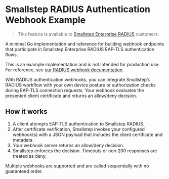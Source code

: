 # Smallstep RADIUS Authentication Webhook Example

> This feature is available to [Smallstep Enterprise RADIUS](https://smallstep.com/product/wifi/) customers.

A minimal Go implementation and reference for building webhook endpoints that participate in Smallstep Enterprise RADIUS EAP‑TLS authentication flows.

This is an example implementation and is not intended for production use.
For reference, see [our RADIUS webhook documentation](https://smallstep.com/docs/tutorials/radius-webhooks).

With RADIUS authentication webhooks, you can integrate Smallstep’s RADIUS workflow with your own device posture or authorization checks during EAP‑TLS connection requests. Your webhook evaluates the presented client certificate and returns an allow/deny decision.

## How it works

1. A client attempts EAP‑TLS authentication to Smallstep RADIUS.
2. After certificate verification, Smallstep invokes your configured webhook(s) with a JSON payload that includes the client certificate and metadata.
3. Your webhook server returns an allow/deny decision.
4. Smallstep enforces the decision. Timeouts or non‑200 responses are treated as deny.

Multiple webhooks are supported and are called sequentially with no guaranteed order.

